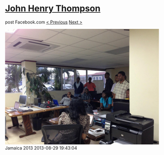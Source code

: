 # [John Henry Thompson](../README.md)
post Facebook.com
[< Previous](2013-08-29-58.md) [Next >](2013-08-29-60.md)

[![](../media/2013-08-29/Jamaica-2070.jpg)](../README.md)
Jamaica 2013
2013-08-29 19:43:04